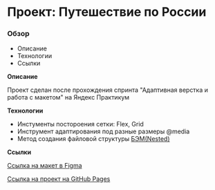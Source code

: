 
# Проект: Путешествие по России

### Обзор
* Описание
* Технологии
* Ссылки

**Описание**

Проект сделан после прохождения спринта "Адаптивная верстка и работа с макетом" на Яндекс Практикум

**Технологии**

* Инстументы постороения сетки: Flex, Grid
* Инструмент адаптирования под разные размеры @media
* Метод создания файловой структуры [БЭМ(Nested)](https://ru.bem.info/methodology/filestructure/#nested)

**Ссылки**

[Ссылка на макет в Figma](https://www.figma.com/file/5S2WSbEFL6awjVWJ0NWL8Q/Sprint-3_-Russia-_-desktop-mobile?node-id=28503%3A0)

[Ссылка на проект на GitHub Pages](https://sega16.github.io/)

